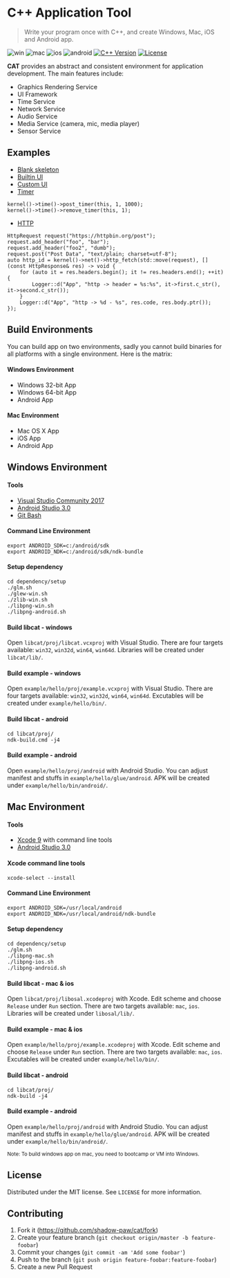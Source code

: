 # C++ Application Tool
> Write your program once with C++, and create Windows, Mac, iOS and Android app.

![win](https://img.shields.io/badge/win-pass-brightgreen.svg)
![mac](https://img.shields.io/badge/mac-pass-brightgreen.svg)
![ios](https://img.shields.io/badge/ios-pass-brightgreen.svg)
![android](https://img.shields.io/badge/android-pass-brightgreen.svg)
[![C++ Version][cpp-image]][cpp-url]
[![License][license-image]][license-url]

**CAT** provides an abstract and consistent environment for application development. The main features include:
- Graphics Rendering Service
- UI Framework
- Time Service
- Network Service
- Audio Service
- Media Service (camera, mic, media player)
- Sensor Service

## Examples
- [Blank skeleton](blob/master/example/blank/src/bootapp.cpp)
- [Builtin UI](blob/master/example/ui_builtin/src/bootapp.cpp)
- [Custom UI](blob/master/example/ui_custom/src/bootapp.cpp)
- [Timer](blob/master/example/timer/src/bootapp.cpp)
```
kernel()->time()->post_timer(this, 1, 1000);
kernel()->time()->remove_timer(this, 1);
```
- [HTTP](blob/master/example/http/src/bootapp.cpp)
```
HttpRequest request("https://httpbin.org/post");
request.add_header("foo", "bar");
request.add_header("foo2", "dumb");
request.post("Post Data", "text/plain; charset=utf-8");
auto http_id = kernel()->net()->http_fetch(std::move(request), [](const HttpResponse& res) -> void {
    for (auto it = res.headers.begin(); it != res.headers.end(); ++it) {
        Logger::d("App", "http -> header = %s:%s", it->first.c_str(), it->second.c_str());
    }
    Logger::d("App", "http -> %d - %s", res.code, res.body.ptr());
});
```

## Build Environments
You can build app on two environments, sadly you cannot build binaries for all platforms with a single environment. Here is the matrix:

#### Windows Environment
- Windows 32-bit App
- Windows 64-bit App
- Android App

#### Mac Environment
- Mac OS X App
- iOS App
- Android App

## Windows Environment
#### Tools
- [Visual Studio Community 2017][visualstudio-url]
- [Android Studio 3.0][android-url]
- [Git Bash][git-url]

#### Command Line Environment
```
export ANDROID_SDK=c:/android/sdk
export ANDROID_NDK=c:/android/sdk/ndk-bundle
```

#### Setup dependency
```
cd dependency/setup
./glm.sh
./glew-win.sh
./zlib-win.sh
./libpng-win.sh
./libpng-android.sh
```

#### Build libcat - windows
Open `libcat/proj/libcat.vcxproj` with Visual Studio. There are four targets available: `win32`, `win32d`, `win64`, `win64d`. Libraries will be created under `libcat/lib/`.

#### Build example - windows
Open `example/hello/proj/example.vcxproj` with Visual Studio. There are four targets available: `win32`, `win32d`, `win64`, `win64d`. Excutables will be created under `example/hello/bin/`.

#### Build libcat - android
```
cd libcat/proj/
ndk-build.cmd -j4
```
  
#### Build example - android
Open `example/hello/proj/android` with Android Studio. You can adjust manifest and stuffs in `example/hello/glue/android`. APK will be created under `example/hello/bin/android/`.

## Mac Environment
#### Tools
- [Xcode 9][xcode-url] with command line tools
- [Android Studio 3.0][android-url]

#### Xcode command line tools
```
xcode-select --install
```

#### Command Line Environment
```
export ANDROID_SDK=/usr/local/android
export ANDROID_NDK=/usr/local/android/ndk-bundle
```

#### Setup dependency
```
cd dependency/setup
./glm.sh
./libpng-mac.sh
./libpng-ios.sh
./libpng-android.sh
```

#### Build libcat - mac & ios
Open `libcat/proj/libosal.xcodeproj` with Xcode. Edit scheme and choose ``Release`` under ``Run`` section. There are two targets available: `mac`, `ios`. Libraries will be created under `libosal/lib/`.

#### Build example - mac & ios
Open `example/hello/proj/example.xcodeproj` with Xcode. Edit scheme and choose ``Release`` under ``Run`` section. There are two targets available: `mac`, `ios`. Excutables will be created under `example/hello/bin/`.

#### Build libcat - android
```
cd libcat/proj/
ndk-build -j4
```

#### Build example - android
Open `example/hello/proj/android` with Android Studio. You can adjust manifest and stuffs in `example/hello/glue/android`. APK will be created under `example/hello/bin/android/`.

<sup>Note: To build windows app on mac, you need to bootcamp or VM into Windows.</sup>

## License

Distributed under the MIT license. See ``LICENSE`` for more information.

## Contributing

1. Fork it (<https://github.com/shadow-paw/cat/fork>)
2. Create your feature branch (`git checkout origin/master -b feature-foobar`)
3. Commit your changes (`git commit -am 'Add some foobar'`)
4. Push to the branch (`git push origin feature-foobar:feature-foobar`)
5. Create a new Pull Request

<!-- Markdown link & img dfn's -->
[cpp-image]: https://img.shields.io/badge/c%2B%2B-14-green.svg
[cpp-url]: https://en.wikipedia.org/wiki/C%2B%2B14
[license-image]: https://img.shields.io/badge/license-MIT-blue.svg
[license-url]: LICENSE
[visualstudio-url]: https://www.visualstudio.com/downloads/
[xcode-url]: https://developer.apple.com/xcode/
[android-url]: https://developer.android.com/studio/preview/index.html
[git-url]: https://git-scm.com/downloads
